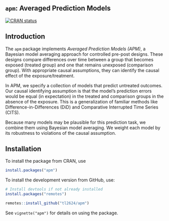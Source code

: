 
<!-- README.md is generated from README.Rmd. Please edit that file -->

## `apm`: Averaged Prediction Models

<!-- badges: start -->

[![CRAN
status](https://www.r-pkg.org/badges/version/apm)](https://CRAN.R-project.org/package=apm)
<!-- badges: end -->

## Introduction

The `apm` package implements *Averaged Prediction Models (APM)*, a
Bayesian model averaging approach for controlled pre-post designs. These
designs compare differences over time between a group that becomes
exposed (treated group) and one that remains unexposed (comparison
group). With appropriate causal assumptions, they can identify the
causal effect of the exposure/treatment.

In APM, we specify a collection of models that predict untreated
outcomes. Our causal identifying assumption is that the model’s
prediction errors would be equal (in expectation) in the treated and
comparison groups in the absence of the exposure. This is a
generalization of familiar methods like Difference-in-Differences (DiD)
and Comparative Interrupted Time Series (CITS).

Because many models may be plausible for this prediction task, we
combine them using Bayesian model averaging. We weight each model by its
robustness to violations of the causal assumption.

## Installation

To install the package from CRAN, use

``` r
install.packages("apm")
```

To install the development version from GitHub, use:

``` r
# Install devtools if not already installed
install.packages("remotes")

remotes::install_github("tl2624/apm")
```

See `vignette("apm")` for details on using the package.
